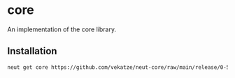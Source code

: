 # core

An implementation of the core library.

## Installation

```sh
neut get core https://github.com/vekatze/neut-core/raw/main/release/0-51-7.tar.zst
```
